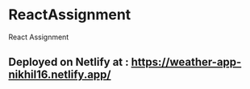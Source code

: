 # ReactAssignment
React Assignment
## Deployed on Netlify at : https://weather-app-nikhil16.netlify.app/
